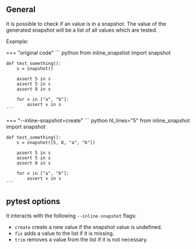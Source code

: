 ## General

It is possible to check if an value is in a snapshot. The value of the generated snapshot will be a list of all values which are tested.

Example:

=== "original code"
    <!-- inline-snapshot: first_block outcome-passed=1 outcome-errors=1 -->
    ``` python
    from inline_snapshot import snapshot


    def test_something():
        s = snapshot()

        assert 5 in s
        assert 5 in s
        assert 8 in s

        for v in ["a", "b"]:
            assert v in s
    ```

=== "--inline-snapshot=create"
    <!-- inline-snapshot: create outcome-passed=1 outcome-errors=1 -->
    ``` python hl_lines="5"
    from inline_snapshot import snapshot


    def test_something():
        s = snapshot([5, 8, "a", "b"])

        assert 5 in s
        assert 5 in s
        assert 8 in s

        for v in ["a", "b"]:
            assert v in s
    ```

## pytest options

It interacts with the following `--inline-snapshot` flags:

- `create` create a new value if the snapshot value is undefined.
- `fix` adds a value to the list if it is missing.
- `trim` removes a value from the list if it is not necessary.
